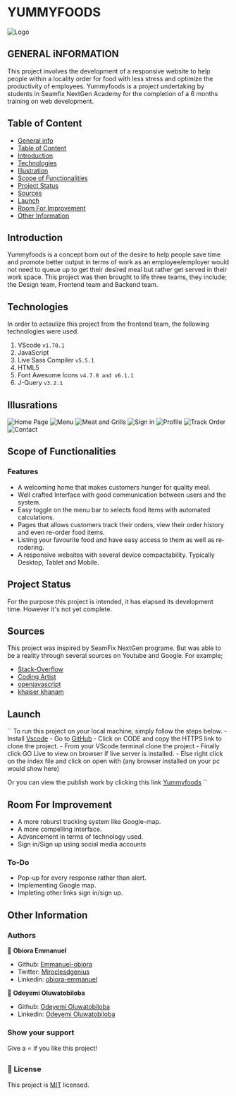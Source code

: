 # YUMMYFOODS

![Logo](./web-content/img/users-profile/logo11_4_205653.jpeg)

## GENERAL iNFORMATION

This project involves the development of a responsive website to help people within a locality order for food with less stress and optimize the productivity of employees. Yummyfoods is a project undertaking by students in Seamfix NextGen Academy for the completion of a 6 months training on web development.

## Table of Content

* [General info](#general-information)
* [Table of Content](#table-of-content)
* [Introduction](#introduction)
* [Technologies](#technologies)
* [Illustration](#illusrations)
* [Scope of Functionalities](#scope-of-functionalities)
* [Project Status](#project-status)
* [Sources](#sources)
* [Launch](#launch)
* [Room For Improvement](#room-for-improvement)
* [Other Information](#other-information)

## Introduction

Yummyfoods is a concept born out of the desire to help people save time and promote better output in terms of work as an employee/employer would not need to queue up to get their desired meal but rather get served in their work space. This project was then brought to life three teams, they include; the Design team, Frontend team and  Backend team.  

## Technologies

In order to actaulize this project from the frontend team, the following technologies were used.

1. VScode `v1.70.1`
2. JavaScript
3. Live Sass Compiler `v5.5.1`
4. HTML5
5. Font Awesome Icons `v4.7.0 and v6.1.1`
6. J-Query `v3.2.1`

## Illusrations

![Home Page](./web-content/img/illustrations/home.png)
![Menu](./web-content/img/illustrations/menu-list.png)
![Meat and Grills](./web-content/img/illustrations/meat-and-grill.png)
![Sign in](./web-content/img/illustrations/sign-in.png)
![Profile](./web-content/img/illustrations/profile.png)
![Track Order](./web-content/img/illustrations/track.png)
![Contact](./web-content/img/illustrations/contact.png)

## Scope of Functionalities

### Features

* A welcoming home that makes customers hunger for quality meal.
* Well crafted Interface with good communication between users and the system.
* Easy toggle on the menu bar to selects food items with automated calculations.
* Pages that allows customers track their orders, view their order history and even re-order food items.
* Listing your favourite food and have easy access to them as well as re-rodering.
* A responsive websites with several device compactability. Typically Desktop, Tablet and Mobile.

## Project Status

For the purpose this project is intended, it has elapsed its development time. However it's not yet complete.

## Sources

This project was inspired by SeamFix NextGen programe. But was able to be a reality through several sources on Youtube and Google. For example;

* [Stack-Overflow](https://stackoverflow.com)
* [Coding Artist](https://stackoverflow.com)
* [openjavascript](https://www.youtube.com/watch?v=TTf0mMl0Sc4)
* [khaiser khanam](https://www.youtube.com/watch?v=m_vL25vzpiE)

## Launch

``
To run this project on your local machine, simply follow the steps below.
    - Install [Vscode](https://code.visualstudio.com/)
    - Go to [GitHub](https://github.com/Emmanuel-obiora/Yummy-foods)
    - Click on CODE and copy the HTTPS link to clone the project.
    - From your VScode terminal clone the project
    - Finally click GO Live to view on browser if live server is installed.
    - Else right click on the index file and click on open with (any browser installed on your pc would show here)

Or you can view the publish work by clicking this link [Yummyfoods](https://yummyfoods.com)
``

## Room For Improvement

* A more roburst tracking system like Google-map.
* A more compelling interface.
* Advancement in terms of technology used.
* Sign in/Sign up using social media accounts

### To-Do

* Pop-up for every response rather than alert.
* Implementing Google map.
* Impleting other links sign in/sign up.

## Other Information

### Authors

👤 **Obiora Emmanuel**

* Github: [Emmanuel-obiora](https://github.com/Emmanuel-obiora)
* Twitter: [Miroclesdgenius](https://twitter.com/Miroclesdgenius)
* Linkedin: [obiora-emmanuel](https://www.linkedin.com/in/obiora-emmanuel-b4935616a/)

👤 **Odeyemi Oluwatobiloba**

* Github: [Odeyemi Oluwatobiloba](https://github.com/Odeyemitobi)
* Linkedin: [Odeyemi Oluwatobiloba](https://www.linkedin.com/in/Odeyemi-Oluwatobiloba/)

### Show your support

Give a ⭐️ if you like this project!

### 📝 License

This project is [MIT](https://docs.github.com/en/github/creating-cloning-and-archiving-repositories/licensing-a-repository) licensed.
